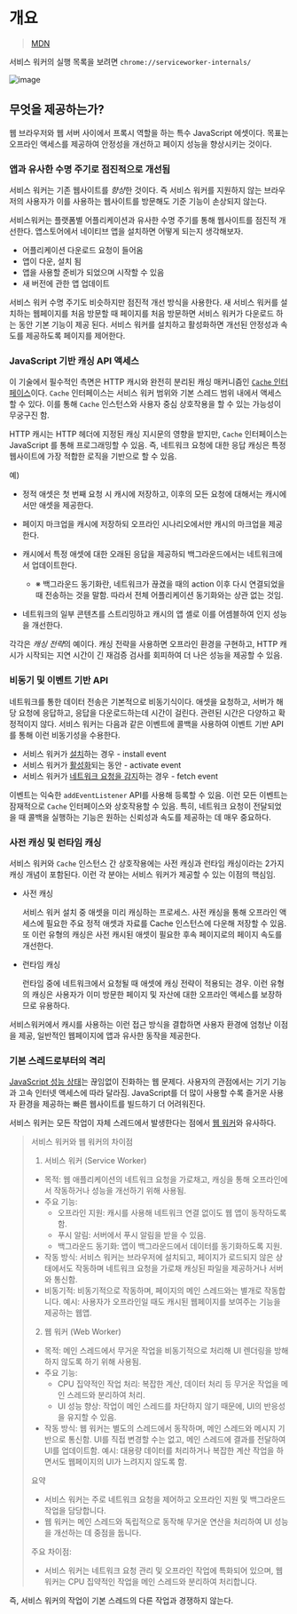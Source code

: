 # 개요

> [MDN](https://developer.chrome.com/docs/workbox/service-worker-overview?hl=ko)

서비스 워커의 실행 목록을 보려면 `chrome://serviceworker-internals/`

![image](https://github.com/user-attachments/assets/0b7a7f0f-e7ff-4cc7-99ae-f375100ec8ad)

## 무엇을 제공하는가?

웹 브라우저와 웹 서버 사이에서 프록시 역할을 하는 특수 JavaScript 에셋이다. 목표는 오프라인 액세스를 제공하여 안정성을 개선하고 페이지 성능을 향상시키는 것이다.

### 앱과 유사한 수명 주기로 점진적으로 개선됨

서비스 워커는 기존 웹사이트를 *향상*한 것이다. 즉 서비스 워커를 지원하지 않는 브라우저의 사용자가 이를 사용하는 웹사이트를 방문해도 기준 기능이 손상되지 않는다.

서비스워커는 플랫폼별 어플리케이션과 유사한 수명 주기를 통해 웹사이트를 점진적 개선한다. 앱스토어에서 네이티브 앱을 설치하면 어떻게 되는지 생각해보자.

- 어플리케이션 다운로드 요청이 들어옴
- 앱이 다운, 설치 됨
- 앱을 사용할 준비가 되었으며 시작할 수 있음
- 새 버전에 관한 앱 업데이트

서비스 워커 수명 주기도 비슷하지만 점진적 개선 방식을 사용한다. 새 서비스 워커를 설치하는 웹페이지를 처음 방문할 때 페이지를 처음 방문하면 서비스 워커가 다운로드 하는 동안 기본 기능이 제공 된다. 서비스 워커를 설치하고 활성화하면 개선된 안정성과 속도를 제공하도록 페이지를 제어한다.

### JavaScript 기반 캐싱 API 액세스

이 기술에서 필수적인 측면은 HTTP 캐시와 완전히 분리된 캐싱 매커니즘인 [`Cache` 인터페이스](https://developer.mozilla.org/docs/Web/API/Cache)이다. `Cache` 인터페이스는 서비스 워커 범위와 기본 스레드 범위 내에서 액세스 할 수 있다. 이를 통해 `Cache` 인스턴스와 사용자 중심 상호작용을 할 수 있는 가능성이 무궁구진 함.

HTTP 캐시는 HTTP 헤더에 지정된 캐싱 지시문의 영향을 받지만, `Cache` 인터페이스는 JavaScript 를 통해 프로그래밍할 수 있음. 즉, 네트워크 요청에 대한 응답 캐싱은 특정 웹사이트에 가장 적합한 로직을 기반으로 할 수 있음. 

예)

- 정적 애셋은 첫 번째 요청 시 캐시에 저장하고, 이후의 모든 요청에 대해서는 캐시에서만 애셋을 제공한다.
- 페이지 마크업을 캐시에 저장하되 오프라인 시나리오에서만 캐시의 마크업을 제공한다.
- 캐시에서 특정 애셋에 대한 오래된 응답을 제공하되 백그라운드에서는 네트워크에서 업데이트한다.
  - ※ 백그라운드 동기화란, 네트워크가 끊겼을 때의 action 이후 다시 연결되었을 때 전송하는 것을 말함. 따라서 전체 어플리케이션 동기화와는 상관 없는 것임.

- 네트워크의 일부 콘텐츠를 스트리밍하고 캐시의 앱 셸로 이를 어셈블하여 인지 성능을 개선한다.

각각은 *캐싱 전략*의 예이다. 캐싱 전략을 사용하면 오프라인 환경을 구현하고, HTTP 캐시가 시작되는 지연 시간이 긴 재검증 검사를 회피하여 더 나은 성능을 제공할 수 있음.

### 비동기 및 이벤트 기반 API

네트워크를 통한 데이터 전송은 기본적으로 비동기식이다. 애셋을 요청하고, 서버가 해당 요청에 응답하고, 응답을 다운로드하는데 시간이 걸린다. 관련된 시간은 다양하고 확정적이지 않다. 서비스 워커는 다음과 같은 이벤트에 콜백을 사용하여 이벤트 기반 API를 통해 이런 비동기성을 수용한다.

- 서비스 워커가 [설치](https://developer.mozilla.org/en-US/docs/Web/API/ServiceWorkerGlobalScope/install_event)하는 경우 - install event
- 서비스 워커가 [활성화](https://developer.mozilla.org/en-US/docs/Web/API/ServiceWorkerGlobalScope/activate_event)되는 동안 - activate event
- 서비스 워커가 [네트워크 요청을 감지](https://developer.mozilla.org/en-US/docs/Web/API/ServiceWorkerGlobalScope/fetch_event)하는 경우 - fetch event

이벤트는 익숙한 `addEventListener` API를 사용해 등록할 수 있음. 이런 모든 이벤트는 잠재적으로 `Cache` 인터페이스와 상호작용할 수 있음. 특히, 네트워크 요청이 전달되었을 때 콜백을 실행하는 기능은 원하는 신뢰성과 속도를 제공하는 데 매우 중요하다.

### 사전 캐싱 및 런타임 캐싱

서비스 워커와 `Cache` 인스턴스 간 상호작용에는 사전 캐싱과 런타임 캐싱이라는 2가지 캐싱 개념이 포함된다. 이런 각 분야는 서비스 워커가 제공할 수 있는 이점의 핵심임.

- 사전 캐싱

  서비스 워커 설치 중 애셋을 미리 캐싱하는 프로세스. 사전 캐싱을 통해 오프라인 액세스에 필요한 주요 정적 애셋과 자료를 Cache 인스턴스에 다운해 저장할 수 있음. 또 이런 유형의 캐싱은 사전 캐시된 애셋이 필요한 후속 페이지로의 페이지 속도를 개선한다.

- 런타임 캐싱

  런타임 중에 네트워크에서 요청될 때 애셋에 캐싱 전략이 적용되는 경우. 이런 유형의 캐싱은 사용자가 이미 방문한 페이지 및 자산에 대한 오프라인 액세스를 보장하므로 유용하다.

서비스워커에서 캐시를 사용하는 이런 접근 방식을 결합하면 사용자 환경에 엄청난 이점을 제공, 일반적인 웹페이지에 앱과 유사한 동작을 제공한다.

### 기본 스레드로부터의 격리

[JavaScript 성능 상태](https://httparchive.org/reports/state-of-javascript?start=2018_10_01&end=latest&view=list)는 끊임없이 진화하는 웹 문제다. 사용자의 관점에서는 기기 기능과 고속 인터넷 액세스에 따라 달라짐. JavaScript를 더 많이 사용할 수록 즐거운 사용자 환경을 제공하는 빠른 웹사이트를 빌드하기 더 어려워진다.

서비스 워커는 모든 작업이 자체 스레드에서 발생한다는 점에서 [웹 워커](https://developer.mozilla.org/en-US/docs/Web/API/Web_Workers_API/Using_web_workers)와 유사하다.

> 서비스 워커와 웹 워커의 차이점
>
> 1. 서비스 워커 (Service Worker)
> 	- 목적: 웹 애플리케이션의 네트워크 요청을 가로채고, 캐싱을 통해 오프라인에서 작동하거나 성능을 개선하기 위해 사용됨.
> 	- 주요 기능:
> 	  - 오프라인 지원: 캐시를 사용해 네트워크 연결 없이도 웹 앱이 동작하도록 함.
> 	  - 푸시 알림: 서버에서 푸시 알림을 받을 수 있음.
> 	  - 백그라운드 동기화: 앱이 백그라운드에서 데이터를 동기화하도록 지원.
> 	- 작동 방식: 서비스 워커는 브라우저에 설치되고, 페이지가 로드되지 않은 상태에서도 작동하며 네트워크 요청을 가로채 캐싱된 파일을 제공하거나 서버와 통신함.
> 	- 비동기적: 비동기적으로 작동하며, 페이지의 메인 스레드와는 별개로 작동합니다.
> 	  예시: 사용자가 오프라인일 때도 캐시된 웹페이지를 보여주는 기능을 제공하는 웹앱.
>
> 2. 웹 워커 (Web Worker)
> 	- 목적: 메인 스레드에서 무거운 작업을 비동기적으로 처리해 UI 렌더링을 방해하지 않도록 하기 위해 사용됨.
> 	- 주요 기능:
> 	  - CPU 집약적인 작업 처리: 복잡한 계산, 데이터 처리 등 무거운 작업을 메인 스레드와 분리하여 처리.
> 	  - UI 성능 향상: 작업이 메인 스레드를 차단하지 않기 때문에, UI의 반응성을 유지할 수 있음.
> 	- 작동 방식: 웹 워커는 별도의 스레드에서 동작하며, 메인 스레드와 메시지 기반으로 통신함. UI를 직접 변경할 수는 없고, 메인 스레드에 결과를 전달하여 UI를 업데이트함.
> 	  예시: 대용량 데이터를 처리하거나 복잡한 계산 작업을 하면서도 웹페이지의 UI가 느려지지 않도록 함.
>
> 요약
>
> - 서비스 워커는 주로 네트워크 요청을 제어하고 오프라인 지원 및 백그라운드 작업을 담당합니다.
> - 웹 워커는 메인 스레드와 독립적으로 동작해 무거운 연산을 처리하여 UI 성능을 개선하는 데 중점을 둡니다.
>
> 주요 차이점:
> 	- 서비스 워커는 네트워크 요청 관리 및 오프라인 작업에 특화되어 있으며, 웹 워커는 CPU 집약적인 작업을 메인 스레드와 분리하여 처리합니다.

즉, 서비스 워커의 작업이 기본 스레드의 다른 작업과 경쟁하지 않는다.



